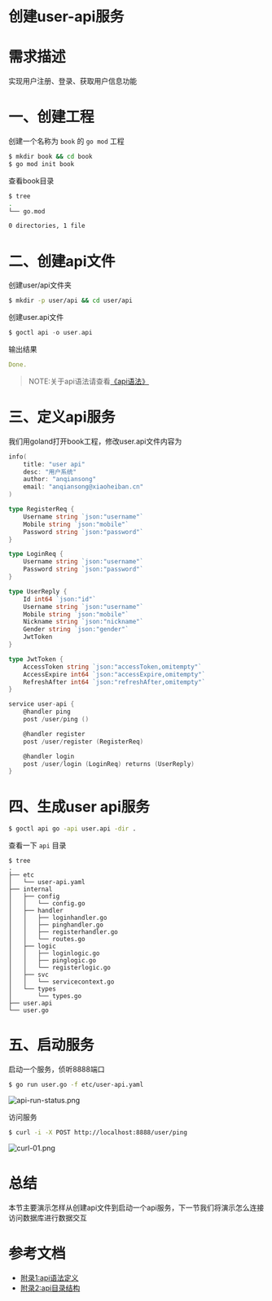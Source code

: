 # 创建user-api服务

# 需求描述


实现用户注册、登录、获取用户信息功能


# 一、创建工程


创建一个名称为 `book` 的 `go mod` 工程


```bash
$ mkdir book && cd book
$ go mod init book
```


查看book目录


```bash
$ tree
.
└── go.mod

0 directories, 1 file
```


# 二、创建api文件


创建user/api文件夹


```bash
$ mkdir -p user/api && cd user/api
```


创建user.api文件


```go
$ goctl api -o user.api
```


输出结果


```yaml
Done.
```


> NOTE:关于api语法请查看[《api语法》](https://www.yuque.com/zeromicro/go-zero/ze9i30)



# 三、定义api服务


我们用goland打开book工程，修改user.api文件内容为


```go
info(
    title: "user api"
    desc: "用户系统"
    author: "anqiansong"
    email: "anqiansong@xiaoheiban.cn"
)

type RegisterReq {
    Username string `json:"username"`
    Mobile string `json:"mobile"`
    Password string `json:"password"`
}

type LoginReq {
    Username string `json:"username"`
    Password string `json:"password"`
}

type UserReply {
    Id int64 `json:"id"`
    Username string `json:"username"`
    Mobile string `json:"mobile"`
    Nickname string `json:"nickname"`
    Gender string `json:"gender"`
    JwtToken
}

type JwtToken {
    AccessToken string `json:"accessToken,omitempty"`
    AccessExpire int64 `json:"accessExpire,omitempty"`
    RefreshAfter int64 `json:"refreshAfter,omitempty"`
}

service user-api {
    @handler ping
    post /user/ping ()

    @handler register
    post /user/register (RegisterReq)

    @handler login
    post /user/login (LoginReq) returns (UserReply)
}
```


# 四、生成user api服务


```bash
$ goctl api go -api user.api -dir .
```


查看一下 `api` 目录


```shell
$ tree
.
├── etc
│   └── user-api.yaml
├── internal
│   ├── config
│   │   └── config.go
│   ├── handler
│   │   ├── loginhandler.go
│   │   ├── pinghandler.go
│   │   ├── registerhandler.go
│   │   └── routes.go
│   ├── logic
│   │   ├── loginlogic.go
│   │   ├── pinglogic.go
│   │   └── registerlogic.go
│   ├── svc
│   │   └── servicecontext.go
│   └── types
│       └── types.go
├── user.api
└── user.go
```


# 五、启动服务


启动一个服务，侦听8888端口


```bash
$ go run user.go -f etc/user-api.yaml
```


![api-run-status.png](https://cdn.nlark.com/yuque/0/2020/png/465993/1603441459265-57cef5d4-f14b-4701-9590-d88beacae48d.png#align=left&display=inline&height=472&margin=%5Bobject%20Object%5D&name=api-run-status.png&originHeight=472&originWidth=2224&size=173119&status=done&style=none&width=2224)


访问服务


```bash
$ curl -i -X POST http://localhost:8888/user/ping
```


![curl-01.png](https://cdn.nlark.com/yuque/0/2020/png/465993/1603441470574-b27a0636-a677-4738-b30d-bf1425cae60b.png#align=left&display=inline&height=292&margin=%5Bobject%20Object%5D&name=curl-01.png&originHeight=292&originWidth=2224&size=52494&status=done&style=none&width=2224)


# 总结


本节主要演示怎样从创建api文件到启动一个api服务，下一节我们将演示怎么连接访问数据库进行数据交互


# 参考文档


- [附录1:api语法定义](https://www.yuque.com/tal-tech/go-zero/ze9i30)
- [附录2:api目录结构](https://www.yuque.com/tal-tech/go-zero/wixzpx)

<Vssue title="创建API服务" />
